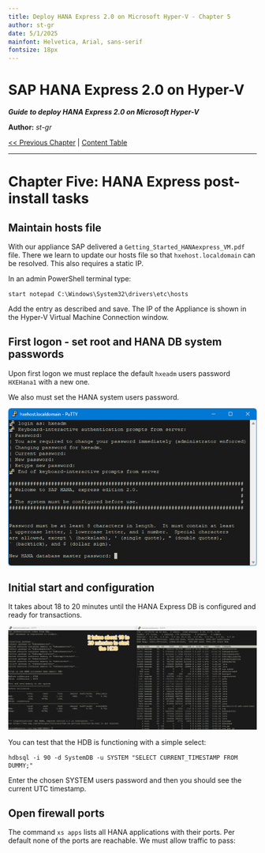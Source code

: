 ```yaml
---
title: Deploy HANA Express 2.0 on Microsoft Hyper-V - Chapter 5
author: st-gr
date: 5/1/2025
mainfont: Helvetica, Arial, sans-serif
fontsize: 18px
---
```


SAP HANA Express 2.0 on Hyper-V
===============================

***Guide to deploy HANA Express 2.0 on Microsoft Hyper-V***

**Author:** *st-gr*

[<< Previous Chapter](chapter-4-create-vm.md) | [Content Table](README.md)

---

# Chapter Five: HANA Express post-install tasks

## Maintain hosts file

With our appliance SAP delivered a `Getting_Started_HANAexpress_VM.pdf` file. There we learn to update our hosts file so that `hxehost.localdomain` can be resolved. This also requires a static IP.

In an admin PowerShell terminal type:

    start notepad C:\Windows\System32\drivers\etc\hosts
    
Add the entry as described and save. The IP of the Appliance is shown in the Hyper-V Virtual Machine Connection window.

## First logon - set root and HANA DB system passwords

Upon first logon we must replace the default `hxeadm` users password `HXEHana1` with a new one.

We also must set the HANA system users password.

![First logon to the Appliance](/assets/hana-express-first-logon.png)

## Initial start and configuration

It takes about 18 to 20 minutes until the HANA Express DB is  configured and ready for transactions.

![Initial start](/assets/hdb-initial-config-18-20-min.png)

You can test that the HDB is functioning with a simple select:

    hdbsql -i 90 -d SystemDB -u SYSTEM "SELECT CURRENT_TIMESTAMP FROM DUMMY;"
    
Enter the chosen SYSTEM users password and then you should see the current UTC timestamp.

## Open firewall ports

The command `xs apps` lists all HANA applications with their ports. Per default none of the ports are reachable. We must allow traffic to pass:

